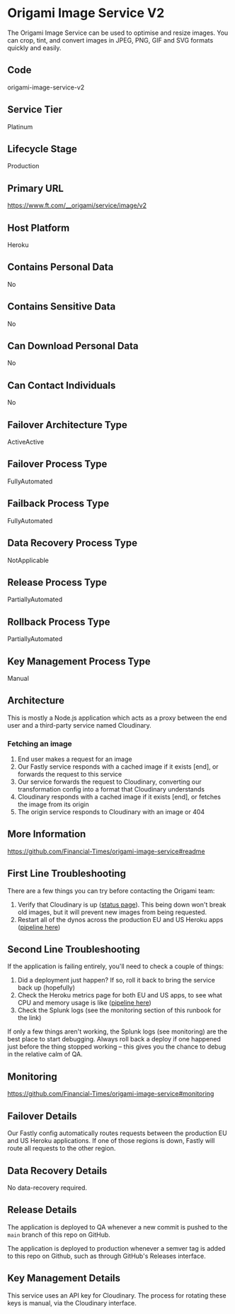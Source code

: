 <!--
    Written in the format prescribed by https://github.com/Financial-Times/runbook.md.
    Any future edits should abide by this format.
-->
# Origami Image Service V2

The Origami Image Service can be used to optimise and resize images. You can crop, tint, and convert images in JPEG, PNG, GIF and SVG formats quickly and easily.

## Code

origami-image-service-v2

## Service Tier

Platinum

## Lifecycle Stage

Production

## Primary URL

https://www.ft.com/__origami/service/image/v2

## Host Platform

Heroku

## Contains Personal Data

No

## Contains Sensitive Data

No

## Can Download Personal Data

No

## Can Contact Individuals

No

## Failover Architecture Type

ActiveActive

## Failover Process Type

FullyAutomated

## Failback Process Type

FullyAutomated

## Data Recovery Process Type

NotApplicable

## Release Process Type

PartiallyAutomated

## Rollback Process Type

PartiallyAutomated

## Key Management Process Type

Manual

## Architecture

This is mostly a Node.js application which acts as a proxy between the end user and a third-party service named Cloudinary.

### Fetching an image

1.  End user makes a request for an image
2.  Our Fastly service responds with a cached image if it exists [end], or forwards the request to this service
3.  Our service forwards the request to Cloudinary, converting our transformation config into a format that Cloudinary understands
4.  Cloudinary responds with a cached image if it exists [end], or fetches the image from its origin
5.  The origin service responds to Cloudinary with an image or 404

## More Information

<https://github.com/Financial-Times/origami-image-service#readme>

## First Line Troubleshooting

There are a few things you can try before contacting the Origami team:

1.  Verify that Cloudinary is up ([status page](https://status.cloudinary.com/)). This being down won't break old images, but it will prevent new images from being requested.
2.  Restart all of the dynos across the production EU and US Heroku apps ([pipeline here](https://dashboard.heroku.com/pipelines/be91fac7-5b0e-40f5-abd1-b81b72ad1b97))

## Second Line Troubleshooting

If the application is failing entirely, you'll need to check a couple of things:

1.  Did a deployment just happen? If so, roll it back to bring the service back up (hopefully)
2.  Check the Heroku metrics page for both EU and US apps, to see what CPU and memory usage is like ([pipeline here](https://dashboard.heroku.com/pipelines/be91fac7-5b0e-40f5-abd1-b81b72ad1b97))
3.  Check the Splunk logs (see the monitoring section of this runbook for the link)

If only a few things aren't working, the Splunk logs (see monitoring) are the best place to start debugging. Always roll back a deploy if one happened just before the thing stopped working – this gives you the chance to debug in the relative calm of QA.

## Monitoring

<https://github.com/Financial-Times/origami-image-service#monitoring>

## Failover Details

Our Fastly config automatically routes requests between the production EU and US Heroku applications. If one of those regions is down, Fastly will route all requests to the other region.

## Data Recovery Details

No data-recovery required.

## Release Details

The application is deployed to QA whenever a new commit is pushed to the `main` branch of this repo on GitHub.

The application is deployed to production whenever a semver tag is added to this repo on Github, such as through GitHub's Releases interface.

## Key Management Details

This service uses an API key for Cloudinary. The process for rotating these keys is manual, via the Cloudinary interface.

<!-- Placeholder - remove HTML comment markers to activate
## Heroku Pipeline Name
Enter descriptive text satisfying the following:
This is the name of the Heroku pipeline for this system. If you don't have a pipeline, this is the name of the app in Heroku. A pipeline is a group of Heroku apps that share the same codebase where each app in a pipeline represents the different stages in a continuous delivery workflow, i.e. staging, production.

...or delete this placeholder if not applicable to this system
-->